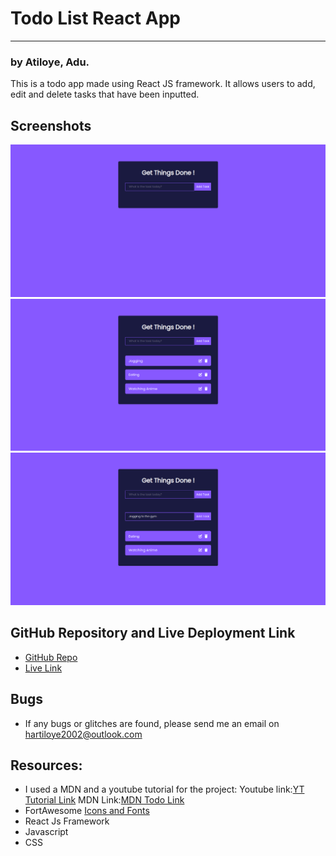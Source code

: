 # Todo List React App
---
### by Atiloye, Adu.

This is a todo app made using React JS framework. It allows users to add, edit and delete tasks that have been inputted.

## Screenshots
![Landing](src/images/sc1.png)
![Items](src/images/sc2.png)
![Editing](src/images/sc3.png)


## GitHub Repository and Live Deployment Link
- [GitHub Repo](https://github.com/Atiloye/todolist-app-react)
- [Live Link](https://todolist-7j73atlo5-atiloye-adus-projects.vercel.app/)

## Bugs
- If any bugs or glitches are found, please send me an email on hartiloye2002@outlook.com

## Resources:
- I used a MDN and a youtube tutorial for the project: 
Youtube link:[YT Tutorial Link](https://www.youtube.com/watch?v=LoYbN6qoQHA)
MDN Link:[MDN Todo Link](https://developer.mozilla.org/en-US/docs/Learn/Tools_and_testing/Client-side_JavaScript_frameworks/React_todo_list_beginning)
- FortAwesome [Icons and Fonts](https://docs.fontawesome.com/v5/web/use-with/react)
- React Js Framework
- Javascript
- CSS
